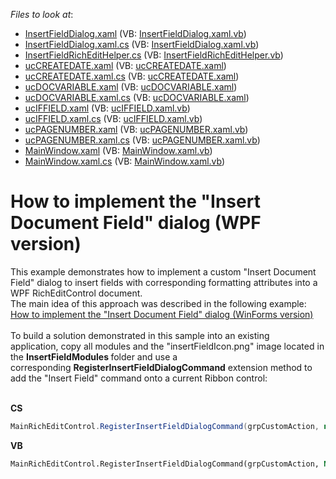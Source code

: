 <!-- default file list -->
*Files to look at*:

* [InsertFieldDialog.xaml](./CS/InsertFieldModules/InsertFieldDialog.xaml) (VB: [InsertFieldDialog.xaml.vb](./VB/InsertFieldModules/InsertFieldDialog.xaml.vb))
* [InsertFieldDialog.xaml.cs](./CS/InsertFieldModules/InsertFieldDialog.xaml.cs) (VB: [InsertFieldDialog.xaml.vb](./VB/InsertFieldModules/InsertFieldDialog.xaml.vb))
* [InsertFieldRichEditHelper.cs](./CS/InsertFieldModules/InsertFieldRichEditHelper.cs) (VB: [InsertFieldRichEditHelper.vb](./VB/InsertFieldModules/InsertFieldRichEditHelper.vb))
* [ucCREATEDATE.xaml](./CS/InsertFieldModules/ucCREATEDATE.xaml) (VB: [ucCREATEDATE.xaml](./VB/InsertFieldModules/ucCREATEDATE.xaml))
* [ucCREATEDATE.xaml.cs](./CS/InsertFieldModules/ucCREATEDATE.xaml.cs) (VB: [ucCREATEDATE.xaml](./VB/InsertFieldModules/ucCREATEDATE.xaml))
* [ucDOCVARIABLE.xaml](./CS/InsertFieldModules/ucDOCVARIABLE.xaml) (VB: [ucDOCVARIABLE.xaml](./VB/InsertFieldModules/ucDOCVARIABLE.xaml))
* [ucDOCVARIABLE.xaml.cs](./CS/InsertFieldModules/ucDOCVARIABLE.xaml.cs) (VB: [ucDOCVARIABLE.xaml](./VB/InsertFieldModules/ucDOCVARIABLE.xaml))
* [ucIFFIELD.xaml](./CS/InsertFieldModules/ucIFFIELD.xaml) (VB: [ucIFFIELD.xaml.vb](./VB/InsertFieldModules/ucIFFIELD.xaml.vb))
* [ucIFFIELD.xaml.cs](./CS/InsertFieldModules/ucIFFIELD.xaml.cs) (VB: [ucIFFIELD.xaml.vb](./VB/InsertFieldModules/ucIFFIELD.xaml.vb))
* [ucPAGENUMBER.xaml](./CS/InsertFieldModules/ucPAGENUMBER.xaml) (VB: [ucPAGENUMBER.xaml.vb](./VB/InsertFieldModules/ucPAGENUMBER.xaml.vb))
* [ucPAGENUMBER.xaml.cs](./CS/InsertFieldModules/ucPAGENUMBER.xaml.cs) (VB: [ucPAGENUMBER.xaml.vb](./VB/InsertFieldModules/ucPAGENUMBER.xaml.vb))
* [MainWindow.xaml](./CS/MainWindow.xaml) (VB: [MainWindow.xaml.vb](./VB/MainWindow.xaml.vb))
* [MainWindow.xaml.cs](./CS/MainWindow.xaml.cs) (VB: [MainWindow.xaml.vb](./VB/MainWindow.xaml.vb))
<!-- default file list end -->
# How to implement the "Insert Document Field" dialog (WPF version)


<p>This example demonstrates how to implement a custom "Insert Document Field" dialog to insert fields with corresponding formatting attributes into a WPF RichEditControl document.<br />The main idea of this approach was described in the following example:<br /><a href="https://www.devexpress.com/Support/Center/p/T223036">How to implement the "Insert Document Field" dialog (WinForms version)</a><br /><br />To build a solution demonstrated in this sample into an existing application, copy all modules and the "insertFieldIcon.png" image located in the <strong>InsertFieldModules </strong>folder and use a corresponding <strong>RegisterInsertFieldDialogCommand</strong> extension method to add the "Insert Field" command onto a current Ribbon control:</p>
<br /><strong>CS</strong><br />


```cs
MainRichEditControl.RegisterInsertFieldDialogCommand(grpCustomAction, new BitmapImage(new Uri("pack://application:,,,/InsertFieldModules/insertFieldIcon.png")));
```


<strong><strong>VB<br /></strong></strong>


```vb
MainRichEditControl.RegisterInsertFieldDialogCommand(grpCustomAction, New BitmapImage(New Uri("pack://application:,,,/InsertFieldModules/insertFieldIcon.png")))
```



<br/>


